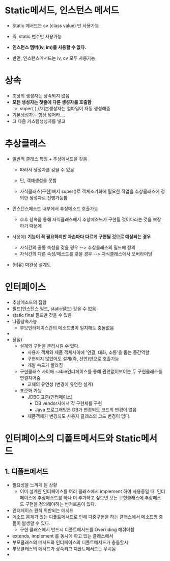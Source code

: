 # Static메서드, 인스턴스 메서드

- Static 메서드는 cv (class value) 만 사용가능 
- 즉, static 변수만 사용가능
- **인스턴스 멤버(iv, im)를 사용할 수 없다.**

- 반면, 인스턴스메서드는 iv, cv 모두 사용가능



# 상속

- 조상의 생성자는 상속되지 않음
- **모든 생성자는 첫줄에 다른 생성자를 호출함**
  - super( ) //기본생성자는 컴파일이 자동 생성해줌
- 기본생성자는 항상 넣어라....
- 그 다음 커스텀생성자를 넣고

# 추상클래스

- 일반적 클래스 특징 + 추상메서드을 갖음

  - 따라서 생성자를 갖을 수 있음
  - 단, 객체생성을 못함

  - 자식클래스(구현)에서 super()로 객체초기화에 필요한 작업을 추상클래스에 정의한 생성자로 진행가능함

- 인스턴스메소드 내부에서 추상메소드 호출가능

  - 추후 상속을 통해 자식클래스에서 추상메소드가 구현될 것이다라는 것을 보장하기 때문에

- 사용예) **기능이 꼭 필요하지만 자손마다 다르게 구현될 것으로 예상되는 경우**

  - 자식간의 공통 속성을 갖을 경우 --> 추상클래스의 필드에 정의
  - 자식간의 다른 속성/메소드를 갖을 경우 --> 자식클래스에서 오버라이딩

- (비유) 미완성 설계도

# 인터페이스

- 추상메소드의 집합
- 필드(인스턴스 필드, static필드) 갖을 수 없음
- static final 필드만 갖을 수 있음
- 다중상속가능 
  - 부모인터페이스간의 메소드명이 일치해도 충돌없음
- 
- 장점)
  - 설계와 구현을 분리시킬 수 있다.
    - 사용자 객체와 제품 객체사이에  '연결, 대화, 소통'을 돕는 중간역할
    - 구현되지 않았어도 설계(즉, 선언)만으로 호출가능
    - 개발 속도가 빨라짐
  - 구현클래스 사이에 ~able인터페이스를 통해 관련없어보이는 두 구현클래스를 연결지어줌
    - 교체의 유연성 (변경에 유연한 설계)
  - 표준화 가능
    - JDBC 표준(인터페이스)
      - DB vendor사에서 각 구현체를 구현
      - Java 프로그래밍은 DB가 변경되도 코드의 변경이 없음
    - 제품객체가 변경되도 사용자 클래스의 코드 변경이 없다.

# 인터페이스의 디폴트메서드와 Static메서드

## 1. 디폴트메서드

- 필요성을 느끼게 된 상황
  - 이미 설계한 인터페이스를 여러 클래스에서 implement 하여 사용중일 때, 인터페이스에 추상메소드를 하나 더 추가하고 싶으면 모든 구현클래스에 추상메소드 구현을 정의해야하는 번거로움이 있다.
- 인터페이스 원칙 위반되는 메서드
- 메소드 몸체가 있는 디폴트메서드로 인해 다중구현을 하는 클래스에서 메소드명 충돌이 발생할 수 있다.
  - 구현 클래스에서 반드시 디폴트메서드를 Overriding 해줘야함
-  extends, implement 를 동시에 하고 있는 클래스에서
  -  부모클래스의 메서드와 인터페이스의 디폴트메서드가 충돌할시
  - 부모클래스의 메서드가 상속되고 디폴트메서드는 무시됨
- 

